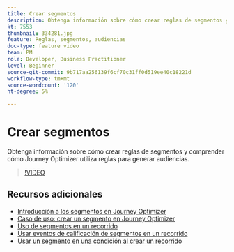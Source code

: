 ```yaml
---
title: Crear segmentos
description: Obtenga información sobre cómo crear reglas de segmentos y comprender cómo Journey Optimizer utiliza reglas para generar audiencias.
kt: 7553
thumbnail: 334281.jpg
feature: Reglas, segmentos, audiencias
doc-type: feature video
team: PM
role: Developer, Business Practitioner
level: Beginner
source-git-commit: 9b717aa256139f6cf70c31ff0d519ee40c18221d
workflow-type: tm+mt
source-wordcount: '120'
ht-degree: 5%

---
```



# Crear segmentos

Obtenga información sobre cómo crear reglas de segmentos y comprender cómo Journey Optimizer utiliza reglas para generar audiencias.

>[!VIDEO](https://video.tv.adobe.com/v/334281?quality=12)

## Recursos adicionales

* [Introducción a los segmentos en Journey Optimizer](https://experienceleague.adobe.com/docs/journey-optimizer/using/segment/about-segments.html)
* [Caso de uso: crear un segmento en Journey Optimizer](https://experienceleague.adobe.com/docs/journey-optimizer/using/segment/creating-a-segment.html)
* [Uso de segmentos en un recorrido](https://experienceleague.adobe.com/docs/journey-optimizer/using/orchestrate-journeys/about-journey-building/read-segment.html)
* [Usar eventos de calificación de segmentos en un recorrido](https://experienceleague.adobe.com/docs/journey-optimizer/using/orchestrate-journeys/about-journey-building/segment-qualification-events.html)
* [Usar un segmento en una condición al crear un recorrido](https://experienceleague.adobe.com/docs/journey-optimizer/using/orchestrate-journeys/about-journey-building/condition-activity.html?lang=en#using-a-segment)
